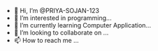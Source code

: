 - 👋 Hi, I’m @PRIYA-SOJAN-123
- 👀 I’m interested in programming...
- 🌱 I’m currently learning Computer Application...
- 💞️ I’m looking to collaborate on ...
- 📫 How to reach me ...

<!---
PRIYA-SOJAN-123/PRIYA-SOJAN-123 is a ✨ special ✨ repository because its `README.md` (this file) appears on your GitHub profile.
You can click the Preview link to take a look at your changes.
--->
